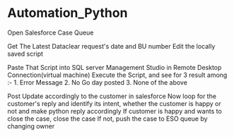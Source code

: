 # Automation_Python


 Open Salesforce Case Queue

 Get The Latest Dataclear request's date and BU number
Edit the locally saved script

 Paste That Script into SQL server Management Studio in Remote Desktop Connection(virtual machine)
 Execute the Script, and see for 3 result among :-
      1. Error Message
      2. No Go day posted
      3. None of the above
    

 Post Update accordingly to the customer in salesforce
 Now loop for the customer's reply and identify its intent, whether the customer is happy or not and make python reply accordingly
 If customer is happy and wants to close the case, close the case
 If not, push the case to ESO queue by changing owner

